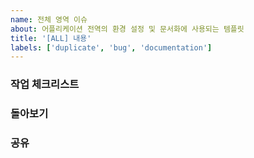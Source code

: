 ```yaml
---
name: 전체 영역 이슈
about: 어플리케이션 전역의 환경 설정 및 문서화에 사용되는 템플릿
title: '[ALL] 내용'
labels: ['duplicate', 'bug', 'documentation']
---
```


### 작업 체크리스트

### 돌아보기

### 공유
